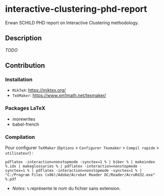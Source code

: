 # interactive-clustering-phd-report
Erwan SCHILD PHD report on Interactive Clustering methodology.

## Description

_TODO_

## Contribution

### Installation

- `MikTeX`: https://miktex.org/
- `TeXMaker`: https://www.xm1math.net/texmaker/

### Packages LaTeX

- morewrites
- babel-french

### Compilation

Pour configurer `TeXMaker` (`Options` > `Configurer Texmaker` > `Compil rapide` > `utilisateur`) :
```TeXMaker
pdflatex -interaction=nonstopmode -synctex=1 % | biber % | makeindex %.idx | makeglossaries % | pdflatex -interaction=nonstopmode -synctex=1 % | pdflatex -interaction=nonstopmode -synctex=1 % | "C:/Program Files (x86)/Adobe/Acrobat Reader DC/Reader/AcroRd32.exe" %.pdf
```
- _Notes_: `%` représente le nom du fichier sans extension.